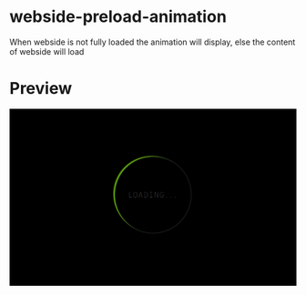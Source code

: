 # webside-preload-animation
When webside is not fully loaded the animation will display, else the content of webside will load

# Preview
<img src="preview.png">
